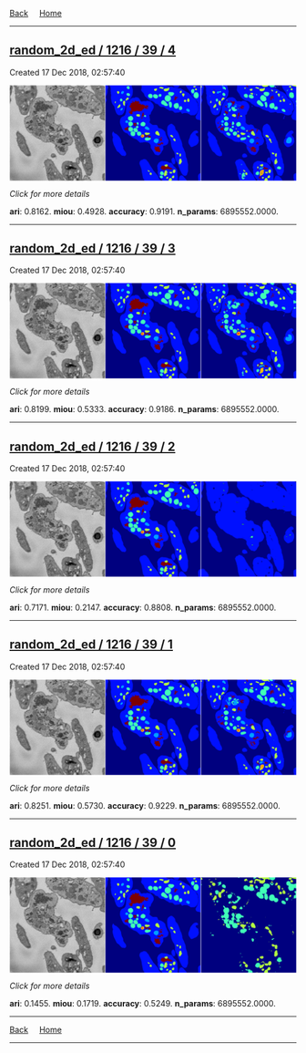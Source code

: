 
[Back](..)&nbsp;&nbsp;&nbsp;&nbsp;&nbsp;[Home](https://leapmanlab.github.io/snapshots)

---

<div class="summary"><a href="4"><h2>random_2d_ed / 1216 / 39 / 4</h2></a><p>Created 17 Dec 2018, 02:57:40
</p><a href="4"><img src="4/media/summary.png" align="center"></a><p>
<i>Click for more details</i>
</p></div>

**ari**: 0.8162. **miou**: 0.4928. **accuracy**: 0.9191. **n_params**: 6895552.0000. 

---

<div class="summary"><a href="3"><h2>random_2d_ed / 1216 / 39 / 3</h2></a><p>Created 17 Dec 2018, 02:57:40
</p><a href="3"><img src="3/media/summary.png" align="center"></a><p>
<i>Click for more details</i>
</p></div>

**ari**: 0.8199. **miou**: 0.5333. **accuracy**: 0.9186. **n_params**: 6895552.0000. 

---

<div class="summary"><a href="2"><h2>random_2d_ed / 1216 / 39 / 2</h2></a><p>Created 17 Dec 2018, 02:57:40
</p><a href="2"><img src="2/media/summary.png" align="center"></a><p>
<i>Click for more details</i>
</p></div>

**ari**: 0.7171. **miou**: 0.2147. **accuracy**: 0.8808. **n_params**: 6895552.0000. 

---

<div class="summary"><a href="1"><h2>random_2d_ed / 1216 / 39 / 1</h2></a><p>Created 17 Dec 2018, 02:57:40
</p><a href="1"><img src="1/media/summary.png" align="center"></a><p>
<i>Click for more details</i>
</p></div>

**ari**: 0.8251. **miou**: 0.5730. **accuracy**: 0.9229. **n_params**: 6895552.0000. 

---

<div class="summary"><a href="0"><h2>random_2d_ed / 1216 / 39 / 0</h2></a><p>Created 17 Dec 2018, 02:57:40
</p><a href="0"><img src="0/media/summary.png" align="center"></a><p>
<i>Click for more details</i>
</p></div>

**ari**: 0.1455. **miou**: 0.1719. **accuracy**: 0.5249. **n_params**: 6895552.0000. 

---

[Back](..)&nbsp;&nbsp;&nbsp;&nbsp;&nbsp;[Home](https://leapmanlab.github.io/snapshots)

---